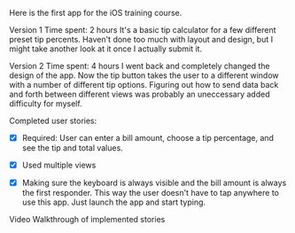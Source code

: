 Here is the first app for the iOS training course. 

Version 1
Time spent: 2 hours
It's a basic tip calculator for a few different preset tip percents. 
Haven't done too much with layout and design, but I might take another look at it once I actually submit it. 

Version 2
Time spent: 4 hours
I went back and completely changed the design of the app. Now the tip button takes the user to a different window with a number of different tip options. 
Figuring out how to send data back and forth between different views was probably an uneccessary added difficulty for myself.

Completed user stories:

 * [x] Required: User can enter a bill amount, choose a tip percentage, and see the tip and total values.

 * [x] Used multiple views
 * [x] Making sure the keyboard is always visible and the bill amount is always the first responder. This way the user doesn't have to tap anywhere to use this app. Just launch the app and start typing.
 
Video Walkthrough of implemented stories

